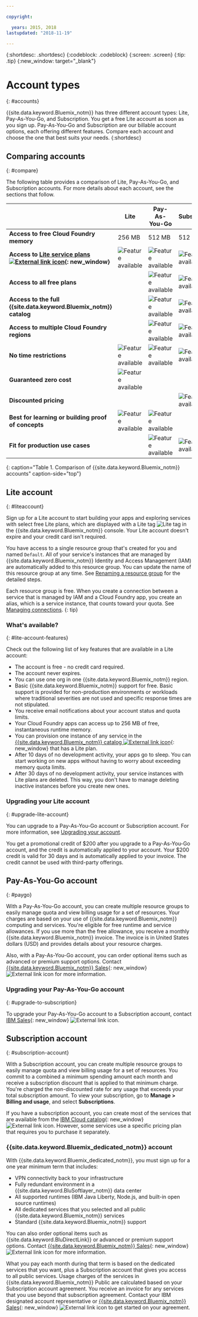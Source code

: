 ```yaml
---

copyright:

  years: 2015, 2018
lastupdated: "2018-11-19"

---
```


{:shortdesc: .shortdesc}
{:codeblock: .codeblock}
{:screen: .screen}
{:tip: .tip}
{:new_window: target="_blank"}

# Account types
{: #accounts}

{{site.data.keyword.Bluemix_notm}} has three different account types: Lite, Pay-As-You-Go, and Subscription. You get a free Lite account as soon as you sign up. Pay-As-You-Go and Subscription are our billable account options, each offering different features. Compare each account and choose the one that best suits your needs.
{:shortdesc}


## Comparing accounts
{: #compare}

The following table provides a comparison of Lite, Pay-As-You-Go, and Subscription accounts. For more details about each account, see the sections that follow.

|  | Lite  | Pay-As-You-Go | Subscription |
|--------------------|--------------------|--------------------|--------------------|
| **Access to free Cloud Foundry memory** | 256 MB | 512 MB | 512 MB |
| **Access to [Lite service plans ![External link icon](../icons/launch-glyph.svg "External link icon")](https://{DomainName}/catalog/?search=label:lite){: new_window}** | ![Feature available](../icons/icon_enabled.svg) | ![Feature available](../icons/icon_enabled.svg) | ![Feature available](../icons/icon_enabled.svg) |
| **Access to all free plans** |  | ![Feature available](../icons/icon_enabled.svg) | ![Feature available](../icons/icon_enabled.svg) |
| **Access to the full {{site.data.keyword.Bluemix_notm}} catalog** |  | ![Feature available](../icons/icon_enabled.svg) | ![Feature available](../icons/icon_enabled.svg) |
| **Access to multiple Cloud Foundry regions** |  | ![Feature available](../icons/icon_enabled.svg) | ![Feature available](../icons/icon_enabled.svg) |
| **No time restrictions** | ![Feature available](../icons/icon_enabled.svg) | ![Feature available](../icons/icon_enabled.svg) | ![Feature available](../icons/icon_enabled.svg) |
| **Guaranteed zero cost** | ![Feature available](../icons/icon_enabled.svg) |  |  |
| **Discounted pricing** |  |  | ![Feature available](../icons/icon_enabled.svg) |
| **Best for learning or building proof of concepts** | ![Feature available](../icons/icon_enabled.svg) | ![Feature available](../icons/icon_enabled.svg) |  |
| **Fit for production use cases** |  | ![Feature available](../icons/icon_enabled.svg) | ![Feature available](../icons/icon_enabled.svg) |
{: caption="Table 1. Comparison of {{site.data.keyword.Bluemix_notm}} accounts" caption-side="top"}


## Lite account
{: #liteaccount}

Sign up for a Lite account to start building your apps and exploring services with select free Lite plans, which are displayed with a Lite tag ![Lite tag](../icons/Lite.svg) in the {{site.data.keyword.Bluemix_notm}} console. Your Lite account doesn't expire and your credit card isn't required.

You have access to a single resource group that's created for you and named `Default`. All of your service's instances that are managed by {{site.data.keyword.Bluemix_notm}} Identity and Access Management (IAM) are automatically added to this resource group. You can update the name of this resource group at any time. See [Renaming a resource group](/docs/resources/resourcegroups.html#renaming-a-resource-group) for the detailed steps.

Each resource group is free. When you create a connection between a service that is managed by IAM and a Cloud Foundry app, you create an alias, which is a service instance, that counts toward your quota. See [Managing connections](/docs/resources/connecting_apps.html#connect_app).
{: tip}

### What's available?
{: #lite-account-features}

Check out the following list of key features that are available in a Lite account:

   * The account is free - no credit card required.
   * The account never expires.
   * You can use one org in one {{site.data.keyword.Bluemix_notm}} region.
   * Basic {{site.data.keyword.Bluemix_notm}} support for free. Basic support is provided for non-production environments or workloads where traditional severities are not used and specific response times are not stipulated.
   * You receive email notifications about your account status and quota limits.
   * Your Cloud Foundry apps can access up to 256 MB of free, instantaneous runtime memory.
   * You can provision one instance of any service in the [{{site.data.keyword.Bluemix_notm}} catalog ![External link icon](../icons/launch-glyph.svg "External link icon")](https://cloud.ibm.com/catalog/?search=label:lite%20lite){: new_window} that has a Lite plan.
   * After 10 days of no development activity, your apps go to sleep. You can start working on new apps without having to worry about exceeding memory quota limits.
   * After 30 days of no development activity, your service instances with Lite plans are deleted. This way, you don't have to manage deleting inactive instances before you create new ones.

### Upgrading your Lite account
{: #upgrade-lite-account}

You can upgrade to a Pay-As-You-Go account or Subscription account. For more information, see [Upgrading your account](/docs/account/account_settings.html#upgrading-account).

You get a promotional credit of $200 after you upgrade to a Pay-As-You-Go account, and the credit is automatically applied to your account. Your $200 credit is valid for 30 days and is automatically applied to your invoice. The credit cannot be used with third-party offerings.

## Pay-As-You-Go account
{: #paygo}

With a Pay-As-You-Go account, you can create multiple resource groups to easily manage quota and view billing usage for a set of resources. Your charges are based on your use of {{site.data.keyword.Bluemix_notm}} computing and services. You're eligible for free runtime and service allowances. If you use more than the free allowance, you receive a monthly {{site.data.keyword.Bluemix_notm}} invoice. The invoice is in United States dollars (USD) and provides details about your resource charges.

Also, with a Pay-As-You-Go account, you can order optional items such as advanced or premium support options. Contact [{{site.data.keyword.Bluemix_notm}} Sales](https://www.ibm.com/cloud-computing/bluemix/contact-us){: new_window} ![External link icon](../icons/launch-glyph.svg) for more information.


### Upgrading your Pay-As-You-Go account
{: #upgrade-to-subscription}

To upgrade your Pay-As-You-Go account to a Subscription account, contact [IBM Sales](https://www.ibm.com/cloud-computing/bluemix/contact-us){: new_window} ![External link icon](../icons/launch-glyph.svg "External link icon").

## Subscription account
{: #subscription-account}

With a Subscription account, you can create multiple resource groups to easily manage quota and view billing usage for a set of resources. You commit to a combined a minimum spending amount each month and receive a subscription discount that is applied to that minimum charge. You're charged the non-discounted rate for any usage that exceeds your total subscription amount. To view your subscription, go to **Manage > Billing and usage**, and select **Subscriptions**. 

If you have a subscription account, you can create most of the services that are available from the [IBM Cloud catalog](https://cloud.ibm.com/catalog/){: new_window} ![External link icon](../icons/launch-glyph.svg "External link icon"). However, some services use a specific pricing plan that requires you to purchase it separately.

### {{site.data.keyword.Bluemix_dedicated_notm}} account
With {{site.data.keyword.Bluemix_dedicated_notm}}, you must sign up for a one year minimum term that includes:

   * VPN connectivity back to your infrastructure
   * Fully redundant environment in a {{site.data.keyword.BluSoftlayer_notm}} data center
   * All supported runtimes (IBM Java Liberty, Node.js, and built-in open source runtimes)
   * All dedicated services that you selected and all public {{site.data.keyword.Bluemix_notm}} services
   * Standard {{site.data.keyword.Bluemix_notm}} support

You can also order optional items such as {{site.data.keyword.BluDirectLink}} or advanced or premium support options. Contact [{{site.data.keyword.Bluemix_notm}} Sales](https://www.ibm.com/cloud-computing/bluemix/contact-us){: new_window} ![External link icon](../icons/launch-glyph.svg) for more information.

What you pay each month during that term is based on the dedicated services that you want, plus a Subscription account that gives you access to all public services. Usage charges of the services in {{site.data.keyword.Bluemix_notm}} Public are calculated based on your Subscription account agreement. You receive an invoice for any services that you use beyond that subscription agreement. Contact your IBM designated account representative or [{{site.data.keyword.Bluemix_notm}} Sales](https://www.ibm.com/cloud-computing/bluemix/contact-us){: new_window} ![External link icon](../icons/launch-glyph.svg) to get started on your agreement.

